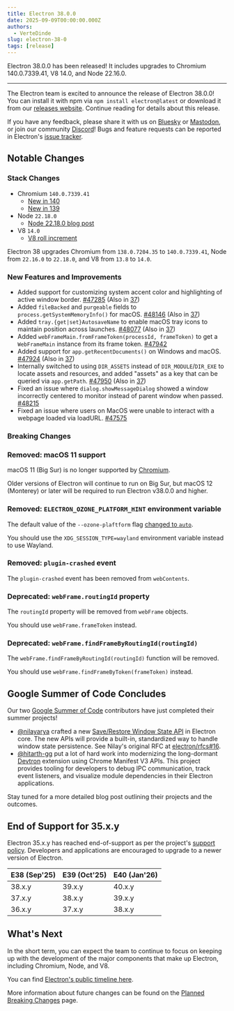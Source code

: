 ```yaml
---
title: Electron 38.0.0
date: 2025-09-09T00:00:00.000Z
authors:
  - VerteDinde
slug: electron-38-0
tags: [release]
---
```


Electron 38.0.0 has been released! It includes upgrades to Chromium 140.0.7339.41, V8 14.0, and Node 22.16.0.

---

The Electron team is excited to announce the release of Electron 38.0.0! You can install it with npm via `npm install electron@latest` or download it from our [releases website](https://releases.electronjs.org/release?channel=stable). Continue reading for details about this release.

If you have any feedback, please share it with us on [Bluesky](https://bsky.app/profile/electronjs.org) or [Mastodon](https://social.lfx.dev/@electronjs), or join our community [Discord](https://discord.com/invite/electronjs)! Bugs and feature requests can be reported in Electron's [issue tracker](https://github.com/electron/electron/issues).

## Notable Changes

### Stack Changes

- Chromium `140.0.7339.41`
  - [New in 140](https://developer.chrome.com/blog/new-in-chrome-140/)
  - [New in 139](https://developer.chrome.com/blog/new-in-chrome-139/)
- Node `22.18.0`
  - [Node 22.18.0 blog post](https://nodejs.org/en/blog/release/v22.18.0/)
- V8 `14.0`
  - [V8 roll increment](https://chromium.googlesource.com/v8/v8.git/+/fdb12b460f148895f6af2ff0e0d870ff8889f154)

Electron 38 upgrades Chromium from `138.0.7204.35` to `140.0.7339.41`, Node from `22.16.0` to `22.18.0`, and V8 from `13.8` to `14.0`.

### New Features and Improvements

- Added support for customizing system accent color and highlighting of active window border. [#47285](https://github.com/electron/electron/pull/47285) (Also in [37](https://github.com/electron/electron/pull/47537))
- Added `fileBacked` and `purgeable` fields to `process.getSystemMemoryInfo()` for macOS. [#48146](https://github.com/electron/electron/pull/48146) (Also in [37](https://github.com/electron/electron/pull/48143))
- Added `tray.{get|set}AutosaveName` to enable macOS tray icons to maintain position across launches. [#48077](https://github.com/electron/electron/pull/48077) (Also in [37](https://github.com/electron/electron/pull/48076))
- Added `webFrameMain.fromFrameToken(processId, frameToken)` to get a `WebFrameMain` instance from its frame token. [#47942](https://github.com/electron/electron/pull/47942)
- Added support for `app.getRecentDocuments()` on Windows and macOS. [#47924](https://github.com/electron/electron/pull/47924) (Also in [37](https://github.com/electron/electron/pull/47923))
- Internally switched to using `DIR_ASSETS` instead of `DIR_MODULE`/`DIR_EXE` to locate assets and resources, and added "assets" as a key that can be queried via `app.getPath`. [#47950](https://github.com/electron/electron/pull/47950) (Also in [37](https://github.com/electron/electron/pull/47951))
- Fixed an issue where `dialog.showMessageDialog` showed a window incorrectly centered to monitor instead of parent window when passed. [#48215](https://github.com/electron/electron/pull/48215)
- Fixed an issue where users on MacOS were unable to interact with a webpage loaded via loadURL. [#47575](https://github.com/electron/electron/pull/47575)

### Breaking Changes

### Removed: macOS 11 support

macOS 11 (Big Sur) is no longer supported by [Chromium](https://chromium-review.googlesource.com/c/chromium/src/+/6594615).

Older versions of Electron will continue to run on Big Sur, but macOS 12 (Monterey)
or later will be required to run Electron v38.0.0 and higher.

### Removed: `ELECTRON_OZONE_PLATFORM_HINT` environment variable

The default value of the `--ozone-plaftform` flag [changed to `auto`](https://chromium-review.googlesource.com/c/chromium/src/+/6775426).

You should use the `XDG_SESSION_TYPE=wayland` environment variable instead to use Wayland.

### Removed: `plugin-crashed` event

The `plugin-crashed` event has been removed from `webContents`.

### Deprecated: `webFrame.routingId` property

The `routingId` property will be removed from `webFrame` objects.

You should use `webFrame.frameToken` instead.

### Deprecated: `webFrame.findFrameByRoutingId(routingId)`

The `webFrame.findFrameByRoutingId(routingId)` function will be removed.

You should use `webFrame.findFrameByToken(frameToken)` instead.

## Google Summer of Code Concludes

Our two [Google Summer of Code](https://summerofcode.withgoogle.com/) contributors have just completed their summer projects!

- [@nilayarya](https://github.com/nilayarya) crafted a new [Save/Restore Window State API](https://github.com/electron/rfcs/pull/16/) in Electron core. The new APIs will provide a built-in, standardized way
  to handle window state persistence. See Nilay's original RFC at [electron/rfcs#16](https://github.com/electron/rfcs/pull/16).
- [@hitarth-gg](https://github.com/hitarth-gg) put a lot of hard work into modernizing the long-dormant [Devtron](https://github.com/electron-userland/devtron) extension using Chrome Manifest V3 APIs.
  This project provides tooling for developers to debug IPC communication, track event listeners, and visualize module dependencies in their Electron applications.

Stay tuned for a more detailed blog post outlining their projects and the outcomes.

## End of Support for 35.x.y

Electron 35.x.y has reached end-of-support as per the project's [support policy](https://www.electronjs.org/docs/latest/tutorial/electron-timelines#version-support-policy). Developers and applications are encouraged to upgrade to a newer version of Electron.

| E38 (Sep'25) | E39 (Oct'25) | E40 (Jan'26) |
| ------------ | ------------ | ------------ |
| 38.x.y       | 39.x.y       | 40.x.y       |
| 37.x.y       | 38.x.y       | 39.x.y       |
| 36.x.y       | 37.x.y       | 38.x.y       |

## What's Next

In the short term, you can expect the team to continue to focus on keeping up with the development of the major components that make up Electron, including Chromium, Node, and V8.

You can find [Electron's public timeline here](https://www.electronjs.org/docs/latest/tutorial/electron-timelines).

More information about future changes can be found on the [Planned Breaking Changes](https://github.com/electron/electron/blob/main/docs/breaking-changes.md) page.
